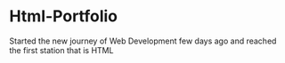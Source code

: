 # Html-Portfolio
Started the new journey of Web Development few days ago and reached the first station that is HTML
